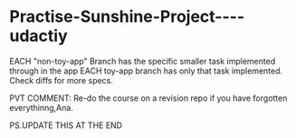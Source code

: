 # Practise-Sunshine-Project----udactiy

EACH "non-toy-app" Branch has the specific smaller task implemented through in the app
EACH toy-app branch has only that task implemented.
Check diffs for more specs.

PVT COMMENT:
Re-do the course on a revision repo if you have forgotten everythinng,Ana.

PS.UPDATE THIS AT THE END
